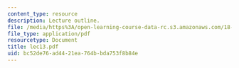 ```yaml
---
content_type: resource
description: Lecture outline.
file: /media/https%3A/open-learning-course-data-rc.s3.amazonaws.com/18-443-statistics-for-applications-fall-2003/bc52de76ad4421ea764bbda753f8b84e_lec13.pdf
file_type: application/pdf
resourcetype: Document
title: lec13.pdf
uid: bc52de76-ad44-21ea-764b-bda753f8b84e
---
```

